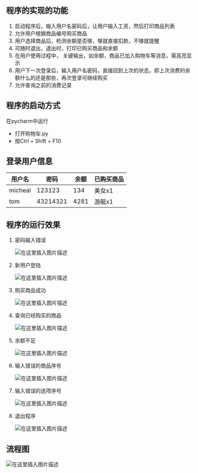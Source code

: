 ﻿## 程序的实现的功能
1. 启动程序后，输入用户名密码后，让用户输入工资，然后打印商品列表
2. 允许用户根据商品编号购买商品
3. 用户选择商品后，检测余额是否够，够就直接扣款，不够就提醒
4. 可随时退出，退出时，打印已购买商品和余额
5. 在用户使用过程中， 关键输出，如余额，商品已加入购物车等消息，需高亮显示
6.  用户下一次登录后，输入用户名密码，直接回到上次的状态，即上次消费的余额什么的还是那些，再次登录可继续购买
7. 允许查询之前的消费记录
## 程序的启动方式
在pycharm中运行
- 打开购物车.py
- 按Ctrl + Shift + F10
## 登录用户信息
|用户名 |密码|余额|已购买商品|
|--|--|--|--|
|  micheal|123123 | 134|美女x1|
|tom|43214321|4281|游艇x1||

## 程序的运行效果
1. 密码输入错误

    ![在这里插入图片描述](https://img-blog.csdnimg.cn/20190221125651687.png)
2. 新用户登陆

    ![在这里插入图片描述](https://img-blog.csdnimg.cn/20190221125750461.png)
3. 购买商品成功

    ![在这里插入图片描述](https://img-blog.csdnimg.cn/20190221125826426.png)
4. 查询已经购买的商品

    ![在这里插入图片描述](https://img-blog.csdnimg.cn/20190221130156363.png)
5. 余额不足

    ![在这里插入图片描述](https://img-blog.csdnimg.cn/2019022113001268.png)
6. 输入错误的商品序号

    ![在这里插入图片描述](https://img-blog.csdnimg.cn/20190221125910622.png)
7. 输入错误的选项序号

    ![在这里插入图片描述](https://img-blog.csdnimg.cn/20190221130102813.png)
8. 退出程序

    ![在这里插入图片描述](https://img-blog.csdnimg.cn/20190221130500867.png)
## 流程图
![在这里插入图片描述](https://img-blog.csdnimg.cn/20190221132248566.jpg?x-oss-process=image/watermark,type_ZmFuZ3poZW5naGVpdGk,shadow_10,text_aHR0cHM6Ly9ibG9nLmNzZG4ubmV0L3JheW1vbmQ1MzE=,size_16,color_FFFFFF,t_70)

